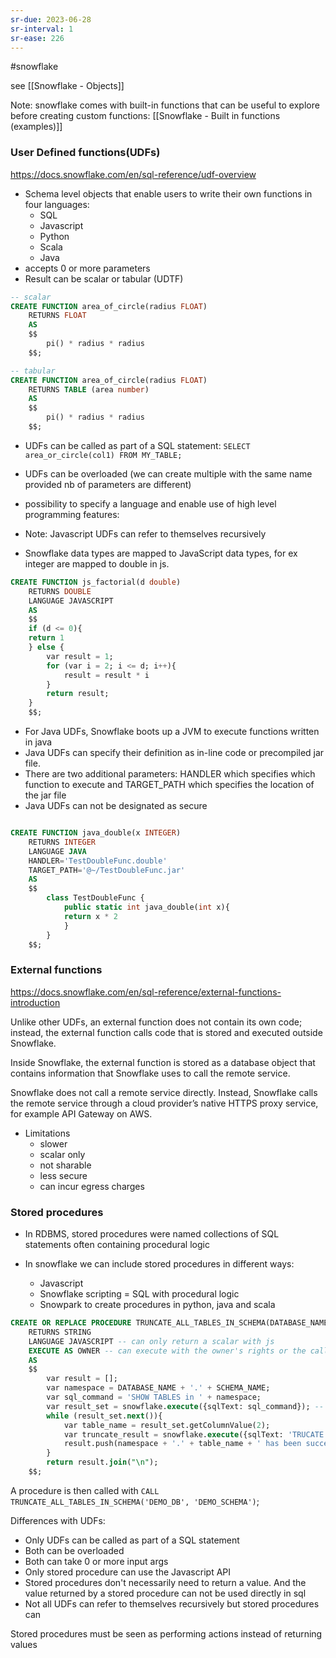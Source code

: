 ```yaml
---
sr-due: 2023-06-28
sr-interval: 1
sr-ease: 226
---
```


#snowflake

see [[Snowflake - Objects]]

Note: snowflake comes with built-in functions that can be useful to explore before creating custom functions: [[Snowflake - Built in functions (examples)]]

### User Defined functions(UDFs)

https://docs.snowflake.com/en/sql-reference/udf-overview

- Schema level objects that enable users to write their own functions in four languages:
  - SQL
  - Javascript
  - Python
  - Scala
  - Java
- accepts 0 or more parameters
- Result can be scalar or tabular (UDTF)

```sql
-- scalar
CREATE FUNCTION area_of_circle(radius FLOAT)
	RETURNS FLOAT
	AS
	$$
		pi() * radius * radius
	$$;

-- tabular
CREATE FUNCTION area_of_circle(radius FLOAT)
	RETURNS TABLE (area number)
	AS
	$$
		pi() * radius * radius
	$$;
```

- UDFs can be called as part of a SQL statement: `SELECT area_or_circle(col1) FROM MY_TABLE;`
- UDFs can be overloaded (we can create multiple with the same name provided nb of parameters are different)

- possibility to specify a language and enable use of high level programming features:
- Note: Javascript UDFs can refer to themselves recursively
- Snowflake data types are mapped to JavaScript data types, for ex integer are mapped to double in js.

```sql
CREATE FUNCTION js_factorial(d double)
	RETURNS DOUBLE
	LANGUAGE JAVASCRIPT
	AS
	$$
	if (d <= 0){
	return 1
	} else {
		var result = 1;
		for (var i = 2; i <= d; i++){
			result = result * i
		}
		return result;
	}
	$$;
```

- For Java UDFs, Snowflake boots up a JVM to execute functions written in java
- Java UDFs can specify their definition as in-line code or precompiled jar file.
- There are two additional parameters: HANDLER which specifies which function to execute and TARGET_PATH which specifies the location of the jar file
- Java UDFs can not be designated as secure

```sql

CREATE FUNCTION java_double(x INTEGER)
	RETURNS INTEGER
	LANGUAGE JAVA
	HANDLER='TestDoubleFunc.double'
	TARGET_PATH='@~/TestDoubleFunc.jar'
	AS
	$$
		class TestDoubleFunc {
			public static int java_double(int x){
			return x * 2
			}
		}
	$$;
```

### External functions

https://docs.snowflake.com/en/sql-reference/external-functions-introduction

Unlike other UDFs, an external function does not contain its own code; instead, the external function calls code that is stored and executed outside Snowflake.

Inside Snowflake, the external function is stored as a database object that contains information that Snowflake uses to call the remote service.

Snowflake does not call a remote service directly. Instead, Snowflake calls the remote service through a cloud provider’s native HTTPS proxy service, for example API Gateway on AWS.

- Limitations
  - slower
  - scalar only
  - not sharable
  - less secure
  - can incur egress charges

### Stored procedures

- In RDBMS, stored procedures were named collections of SQL statements often containing procedural logic

- In snowflake we can include stored procedures in different ways:
  - Javascript
  - Snowflake scripting = SQL with procedural logic
  - Snowpark to create procedures in python, java and scala

```sql
CREATE OR REPLACE PROCEDURE TRUNCATE_ALL_TABLES_IN_SCHEMA(DATABASE_NAME STRING, SCHEMA_NAME STRING)
	RETURNS STRING
	LANGUAGE JAVASCRIPT -- can only return a scalar with js
	EXECUTE AS OWNER -- can execute with the owner's rights or the caller's rights
	AS
	$$
		var result = [];
		var namespace = DATABASE_NAME + '.' + SCHEMA_NAME;
		var sql_command = 'SHOW TABLES in ' + namespace;
		var result_set = snowflake.execute({sqlText: sql_command}); -- use snowflake js API to execute sql
		while (result_set.next()){
			var table_name = result_set.getColumnValue(2);
			var truncate_result = snowflake.execute({sqlText: 'TRUCATE TABLE ' + table_name});
			result.push(namespace + '.' + table_name + ' has been successfully truncated');
		}
		return result.join("\n");
	$$;
```

A procedure is then called with `CALL TRUNCATE_ALL_TABLES_IN_SCHEMA('DEMO_DB', 'DEMO_SCHEMA')`;

Differences with UDFs:

- Only UDFs can be called as part of a SQL statement
- Both can be overloaded
- Both can take 0 or more input args
- Only stored procedure can use the Javascript API
- Stored procedures don't necessarily need to return a value. And the value returned by a stored procedure can not be used directly in sql
- Not all UDFs can refer to themselves recursively but stored procedures can

Stored procedures must be seen as performing actions instead of returning values
